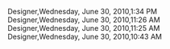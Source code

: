 ﻿Designer,Wednesday, June 30, 2010,1:34 PM  Designer,Wednesday, June 30, 2010,11:26 AM  Designer,Wednesday, June 30, 2010,11:25 AM  Designer,Wednesday, June 30, 2010,10:43 AM